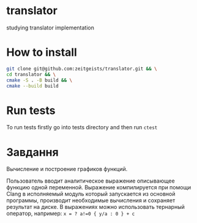 # translator
studying translator implementation

# How to install
```bash
git clone git@github.com:zeitgeists/translator.git && \
cd translator && \
cmake -S . -B build && \
cmake --build build
```

# Run tests
To run tests firstly go into tests directory and then run `ctest`

# Завдання
Вычисление и построение графиков функций.

Пользователь вводит аналитическое выражение описывающее функцию одной переменной.
Выражение компилируется при помощи Clang в исполняемый модуль
который запускается из основной программы, производит необходимые вычисления
и сохраняет результат на диске.
В выражениях можно использовать тернарный оператор, например:
`x = ? a!=0 { y/a : 0 } + c`
